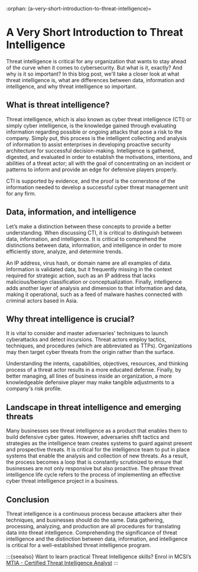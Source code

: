 :orphan:
(a-very-short-introduction-to-threat-intelligence)=
# A Very Short Introduction to Threat Intelligence
 
Threat intelligence is critical for any organization that wants to stay ahead of the curve when it comes to cybersecurity. But what is it, exactly? And why is it so important? In this blog post, we'll take a closer look at what threat intelligence is, what are differences between data, information and intelligence, and why threat intelligence so important.

## What is threat intelligence?

Threat intelligence, which is also known as cyber threat intelligence (CTI) or simply cyber intelligence, is the knowledge gained through evaluating information regarding possible or ongoing attacks that pose a risk to the company. Simply put, this process is the intelligent collecting and analysis of information to assist enterprises in developing proactive security architecture for successful decision-making. Intelligence is gathered, digested, and evaluated in order to establish the motivations, intentions, and abilities of a threat actor; all with the goal of concentrating on an incident or patterns to inform and provide an edge for defensive players properly.

CTI is supported by evidence, and the proof is the cornerstone of the information needed to develop a successful cyber threat management unit for any firm.

## Data, information, and intelligence

Let’s make a distinction between these concepts to provide a better understanding. When discussing CTI, it is critical to distinguish between data, information, and intelligence. It is critical to comprehend the distinctions between data, information, and intelligence in order to more efficiently store, analyze, and determine trends.

An IP address, virus hash, or domain name are all examples of data. Information is validated data, but it frequently missing in the context required for strategic action, such as an IP address that lacks malicious/benign classification or conceptualization. Finally, intelligence adds another layer of analysis and dimension to that information and data, making it operational, such as a feed of malware hashes connected with criminal actors based in Asia.

## Why threat intelligence is crucial?

It is vital to consider and master adversaries' techniques to launch cyberattacks and detect incursions. Threat actors employ tactics, techniques, and procedures (which are abbreviated as TTPs). Organizations may then target cyber threats from the origin rather than the surface.

Understanding the intents, capabilities, objectives, resources, and thinking process of a threat actor results in a more educated defense. Finally, by better managing, all lines of business inside an organization, a more knowledgeable defensive player may make tangible adjustments to a company's risk profile.

## Landscape in threat intelligence and emerging threats

Many businesses see threat intelligence as a product that enables them to build defensive cyber gates. However, adversaries shift tactics and strategies as the intelligence team creates systems to guard against present and prospective threats.
It is critical for the intelligence team to put in place systems that enable the analysis and collection of new threats. As a result, the process becomes a loop that is constantly scrutinized to ensure that businesses are not only responsive but also proactive. The phrase threat intelligence life cycle refers to the process of implementing an effective cyber threat intelligence project in a business.

## Conclusion

Threat intelligence is a continuous process because attackers alter their techniques, and businesses should do the same. Data gathering, processing, analyzing, and production are all procedures for translating data into threat intelligence. Comprehending the significance of threat intelligence and the distinction between data, information, and intelligence is critical for a well-established threat intelligence program.

:::{seealso}
Want to learn practical Threat Intelligence skills? Enrol in MCSI’s [MTIA - Certified Threat Intelligence Analyst](https://www.mosse-institute.com/certifications/mtia-certified-threat-intelligence-analyst.html)
:::